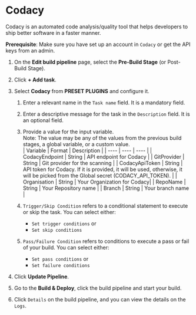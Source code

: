 # Codacy

Codacy is an automated code analysis/quality tool that helps developers to ship better software in a faster manner.

**Prerequisite**: Make sure you have set up an account in `Codacy` or get the API keys from an admin.

1. On the **Edit build pipeline** page, select the **Pre-Build Stage** (or Post-Build Stage).

2. Click **+ Add task**.

3. Select **Codacy** from **PRESET PLUGINS** and configure it.
    1. Enter a relevant name in the `Task name` field. It is a mandatory field.

    2. Enter a descriptive message for the task in the `Description` field. It is an optional field.
    
    3. Provide a value for the input variable.<br> Note: The value may be any of the values from the previous build stages, a global variable, or a custom value.</br>
        | Variable | Format | Description |
        | ---- | ---- | ---- |
        | CodacyEndpoint | String | API endpoint for Codacy |
        | GitProvider | String | Git provider for the scanning |
        | CodacyApiToken | String | API token for Codacy. If it is provided, it will be used, otherwise, it will be picked from the Global secret (CODACY_API_TOKEN). |
        | Organisation | String | Your Organization for Codacy|
        | RepoName | String | Your Repository name |
        | Branch | String | Your branch name |

    4. `Trigger/Skip Condition` refers to a conditional statement to execute or skip the task. You can select either:<ul><li>`Set trigger conditions` or</li><li>`Set skip conditions`</li></ul> 

    5. `Pass/Failure Condition` refers to conditions to execute a pass or fail of your build. You can select either:<ul><li>`Set pass conditions` or</li><li>`Set failure conditions`</li></ul> 

4. Click **Update Pipeline**.

5. Go to the **Build & Deploy**, click the build pipeline and start your build.

6. Click `Details` on the build pipeline, and you can view the details on the `Logs`.